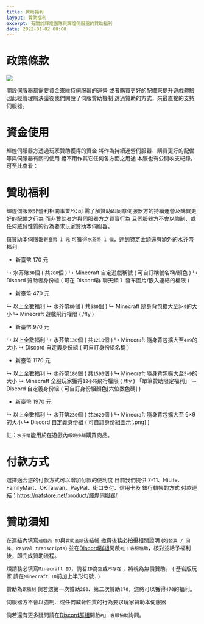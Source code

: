 ```yaml
---
title: 贊助福利
layout: 贊助福利
excerpt: 有關於輝煌團隊與輝煌伺服器的贊助福利
date: 2022-01-02 00:00
---
```


# 政策條款

![](https://media.discordapp.net/attachments/596718421966716928/971190210928992267/AddText_05-04-06.36.35.png)


開設伺服器都需要資金來維持伺服器的運營
或者購買更好的配備來提升遊戲體驗
因此經管理層決議後我們開設了伺服贊助機制
透過贊助的方式，來最直接的支持伺服器。



# 資金使用

輝煌伺服器方透過玩家贊助獲得的資金
將作為持續運營伺服器、購買更好的配備等與伺服器有關的使用
絕不用作其它任何各方面之用途
本服也有公開收支紀錄，可至此查看：



# 贊助福利

輝煌伺服器非營利相關事業/公司
需了解贊助即同意伺服器方的持續運營及購買更好的配備之行為
而非贊助者方與伺服器方之買賣行為
且伺服器方不會以強制、或任何威脅性質的行為要求玩家贊助本伺服器。

每贊助本伺服器` 新臺幣 1 元 `
可獲得` 水芥幣 1 個 `，達到特定金額還有額外的水芥幣福利


- 新臺幣 170 元

↳ 水芥幣` 30 `個 ( 共` 200 `個 ) 
↳ Minecraft 自定遊戲稱號 ( 可自訂稱號名稱/顏色 ) 
↳ Discord 贊助者身份組 ( 可在 Discord群 聊天頻１ 發布圖片/嵌入連結的權限 ) 


- 新臺幣 470 元

↳ 以上全數福利 
↳ 水芥幣` 80 `個 ( 共` 580 `個 ) 
↳ Minecraft 隨身背包擴大至` 3×9 `的大小 
↳ Minecraft 遊戲飛行權限 ( /fly ) 


- 新臺幣 970 元

↳ 以上全數福利
↳ 水芥幣` 130 `個 ( 共` 1210 `個 ) 
↳ Minecraft 隨身背包擴大至` 4×9 `的大小 
↳ Discord 自定義身份組 ( 可自訂身份組名稱 ) 


- 新臺幣 1170 元

↳ 以上全數福利 
↳ 水芥幣` 180 `個 ( 共` 1590 `個 ) 
↳ Minecraft 隨身背包擴大至` 5×9 `的大小 
↳ Minecraft 全服玩家獲得` 12小時 `飛行權限 ( /fly ) 「單筆贊助限定福利」
↳ Discord 自定義身份組 ( 可自訂身份組顏色[六位數色碼] ) 


- 新臺幣 1970 元

↳ 以上全數福利 
↳ 水芥幣` 230 `個 ( 共` 2620 `個 ) 
↳ Minecraft 隨身背包擴大至 6×9 的大小 
↳ Discord 自定義身份組 ( 可自訂身份組圖示[.png] ) 


註：` 水芥幣 `能用於在遊戲內` 飯娘小舖 `購買商品。



# 付款方式

選擇適合您的付款方式可以增加付款的便利度
目前我們提供
7-11、HiLife、FamilyMart、OKTaiwan、PayPal、街口支付、信用卡及 銀行轉帳的方式
付款連結：https://nafstore.net/product/輝煌伺服器/



# 贊助須知

在連結內填寫` 遊戲內 ID `與` 贊助金額 `後結帳
繳費後務必拍攝相關證明 (如` 發票 / 回條 `、` PayPal transcripts `) 
並在<a href="https://discord.com/invite/5MHGpAFGEN">Discord群組</a>開啟` #💬︱客服協助 `，核對並給予福利後，即完成贊助流程。

煩請務必填寫` Minecraft ID `，倘若` ID `為` 空 `或` 不存在 ` ，將視為無償贊助。
(  基岩版玩家 請在` Minecraft ID `前加上半形句號` . ` )

贊助為` 累積制 ` 
倘若您第一次贊助` 200 `、第二次贊助` 270 `，您將可以獲得` 470 `的福利。

伺服器方不會以強制、或任何威脅性質的行為要求玩家贊助本伺服器

倘若還有更多疑問請在<a href="https://discord.com/invite/5MHGpAFGEN">Discord群組</a>開啟` #💬︱客服協助 `詢問。
